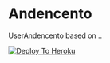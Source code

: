 # Andencento
UserAndencento based on ..



[![Deploy To Heroku](https://www.herokucdn.com/deploy/button.svg)](https://dashboard.heroku.com/deploy?button-url=https://github.com/Team-Andencento/Andencento)
